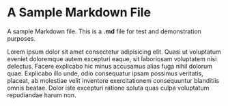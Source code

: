 ﻿# A Sample Markdown File

A sample Markdown file. This is a **.md** file for test and demonstration purposes.

Lorem ipsum dolor sit amet consectetur adipisicing elit. Quasi ut voluptatum eveniet doloremque autem excepturi eaque, sit laboriosam voluptatem nisi delectus. Facere explicabo hic minus accusamus alias fuga nihil dolorum quae. Explicabo illo unde, odio consequatur ipsam possimus veritatis, placeat, ab molestiae velit inventore exercitationem consequuntur blanditiis omnis beatae. Dolor iste excepturi ratione soluta quas culpa voluptatum repudiandae harum non.